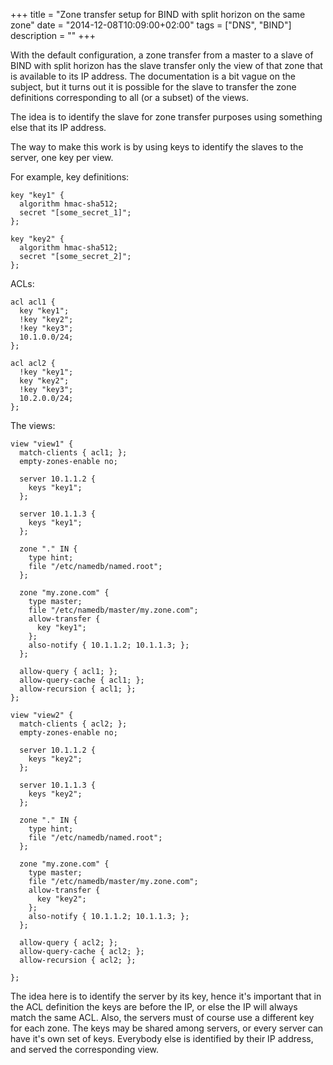 +++
title = "Zone transfer setup for BIND with split horizon on the same zone"
date = "2014-12-08T10:09:00+02:00"
tags = ["DNS", "BIND"]
description = ""
+++

With the default configuration, a zone transfer from a master to a slave of BIND with split horizon has the slave transfer only the view of that zone that is available to its IP address. The documentation is a bit vague on the subject, but it turns out it is possible for the slave to transfer the zone definitions corresponding to all (or a subset) of the views.

The idea is to identify the slave for zone transfer purposes using something else that its IP address.

The way to make this work is by using keys to identify the slaves to the server, one key per view.

For example, key definitions:

````
key "key1" {
  algorithm hmac-sha512;
  secret "[some_secret_1]";
};

key "key2" {
  algorithm hmac-sha512;
  secret "[some_secret_2]";
};
````

ACLs:

````
acl acl1 {
  key "key1";
  !key "key2";
  !key "key3";
  10.1.0.0/24;
};

acl acl2 {
  !key "key1";
  key "key2";
  !key "key3";
  10.2.0.0/24;
};
````

The views:

````
view "view1" {
  match-clients { acl1; };
  empty-zones-enable no;

  server 10.1.1.2 {
    keys "key1";
  };

  server 10.1.1.3 {
    keys "key1";
  };

  zone "." IN {
    type hint;
    file "/etc/namedb/named.root";
  };

  zone "my.zone.com" {
    type master;
    file "/etc/namedb/master/my.zone.com";
    allow-transfer {
      key "key1";
    };
    also-notify { 10.1.1.2; 10.1.1.3; };
  };

  allow-query { acl1; };
  allow-query-cache { acl1; };
  allow-recursion { acl1; };
};

view "view2" {
  match-clients { acl2; };
  empty-zones-enable no;

  server 10.1.1.2 {
    keys "key2";
  };

  server 10.1.1.3 {
    keys "key2";
  };

  zone "." IN {
    type hint;
    file "/etc/namedb/named.root";
  };

  zone "my.zone.com" {
    type master;
    file "/etc/namedb/master/my.zone.com";
    allow-transfer {
      key "key2";
    };
    also-notify { 10.1.1.2; 10.1.1.3; };
  };

  allow-query { acl2; };
  allow-query-cache { acl2; };
  allow-recursion { acl2; };

};
````

The idea here is to identify the server by its key, hence it's important that in the ACL definition the keys are before the IP, or else the IP will always match the same ACL.
Also, the servers must of course use a different key for each zone.
The keys may be shared among servers, or every server can have it's own set of keys.
Everybody else is identified by their IP address, and served the corresponding view.
